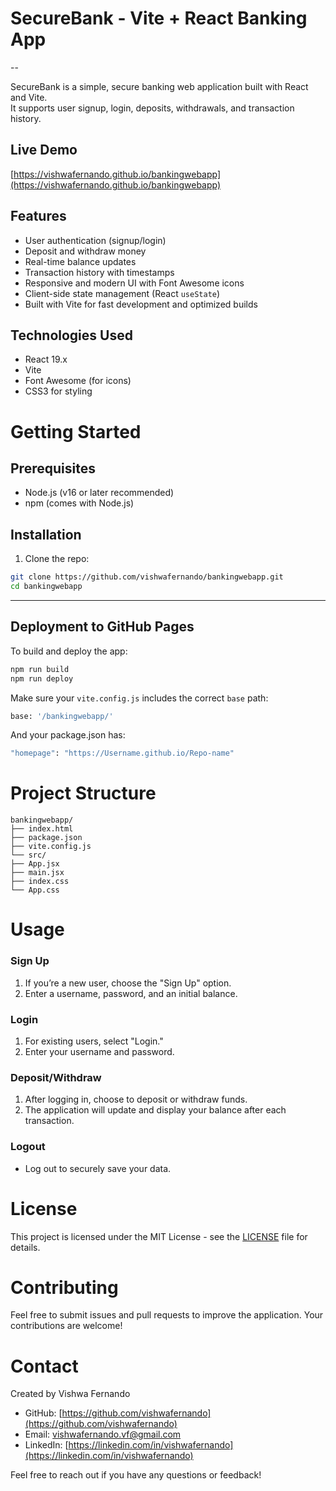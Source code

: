 # SecureBank - Vite + React Banking App

--

SecureBank is a simple, secure banking web application built with React and Vite.  
It supports user signup, login, deposits, withdrawals, and transaction history.



## Live Demo

[https://vishwafernando.github.io/bankingwebapp](https://vishwafernando.github.io/bankingwebapp)



## Features

- User authentication (signup/login)
- Deposit and withdraw money
- Real-time balance updates
- Transaction history with timestamps
- Responsive and modern UI with Font Awesome icons
- Client-side state management (React `useState`)
- Built with Vite for fast development and optimized builds



## Technologies Used

- React 19.x
- Vite
- Font Awesome (for icons)
- CSS3 for styling



# Getting Started

## Prerequisites

- Node.js (v16 or later recommended)
- npm (comes with Node.js)

## Installation

1. Clone the repo:

```bash
git clone https://github.com/vishwafernando/bankingwebapp.git
cd bankingwebapp
```

---

## Deployment to GitHub Pages

To build and deploy the app:

```bash
npm run build
npm run deploy
```

Make sure your `vite.config.js` includes the correct `base` path:

```bash
base: '/bankingwebapp/'
```

And your package.json has:

```bash
"homepage": "https://Username.github.io/Repo-name"
```



# Project Structure

```
bankingwebapp/
├── index.html
├── package.json
├── vite.config.js
└── src/
├── App.jsx
├── main.jsx
├── index.css
└── App.css
```



# Usage


### Sign Up
1. If you’re a new user, choose the "Sign Up" option.
2. Enter a username, password, and an initial balance.

### Login
1. For existing users, select "Login."
2. Enter your username and password.

### Deposit/Withdraw
1. After logging in, choose to deposit or withdraw funds.
2. The application will update and display your balance after each transaction.

### Logout
- Log out to securely save your data.



# License
This project is licensed under the MIT License - see the [LICENSE](./LICENSE) file for details.



# Contributing
Feel free to submit issues and pull requests to improve the application. Your contributions are welcome!

 
# Contact

Created by Vishwa Fernando

- GitHub: [https://github.com/vishwafernando](https://github.com/vishwafernando)  
- Email: vishwafernando.vf@gmail.com  
- LinkedIn: [https://linkedin.com/in/vishwafernando](https://linkedin.com/in/vishwafernando)  

Feel free to reach out if you have any questions or feedback!
